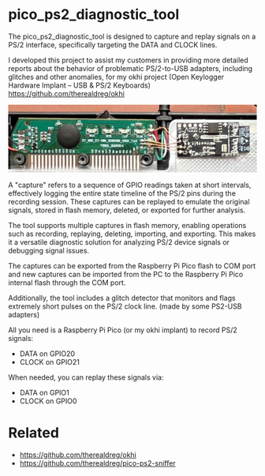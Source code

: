 # pico_ps2_diagnostic_tool
The pico_ps2_diagnostic_tool is designed to capture and replay signals on a PS/2 interface, specifically targeting the DATA and CLOCK lines.

I developed this project to assist my customers in providing more detailed reports about the behavior of problematic PS/2-to-USB adapters, including glitches and other anomalies, for my okhi project (Open Keylogger Hardware Implant – USB & PS/2 Keyboards) https://github.com/therealdreg/okhi

![](stuff/withcables.jpg)

A "capture" refers to a sequence of GPIO readings taken at short intervals, effectively logging the entire state timeline of the PS/2 pins during the recording session. These captures can be replayed to emulate the original signals, stored in flash memory, deleted, or exported for further analysis.

The tool supports multiple captures in flash memory, enabling operations such as recording, replaying, deleting, importing, and exporting. This makes it a versatile diagnostic solution for analyzing PS/2 device signals or debugging signal issues.

The captures can be exported from the Raspberry Pi Pico flash to COM port and new captures can be imported from the PC to the Raspberry Pi Pico internal flash through the COM port.

Additionally, the tool includes a glitch detector that monitors and flags extremely short pulses on the PS/2 clock line. (made by some PS2-USB adapters)

All you need is a Raspberry Pi Pico (or my okhi implant) to record PS/2 signals:
- DATA on GPIO20
- CLOCK on GPIO21

When needed, you can replay these signals via:
- DATA on GPIO1
- CLOCK on GPIO0

# Related

- https://github.com/therealdreg/okhi
- https://github.com/therealdreg/pico-ps2-sniffer
